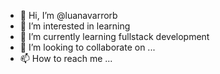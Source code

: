 - 👋 Hi, I’m @luanavarrorb
- 👀 I’m interested in learning
- 🌱 I’m currently learning fullstack development
- 💞️ I’m looking to collaborate on ...
- 📫 How to reach me ...

<!---
luanavarrorb/luanavarrorb is a ✨ special ✨ repository because its `README.md` (this file) appears on your GitHub profile.
You can click the Preview link to take a look at your changes.
--->
